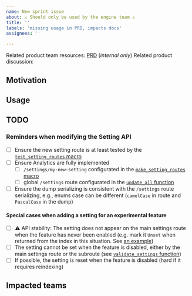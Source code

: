 ```yaml
---
name: New sprint issue
about: ⚠️ Should only be used by the engine team ⚠️
title: ''
labels: 'missing usage in PRD, impacts docs'
assignees: ''

---
```


Related product team resources: [PRD]() (_internal only_)
Related product discussion:

## Motivation

<!---Copy/paste the information in PRD or briefly detail the product motivation. Ask product team if any hesitation.-->

## Usage

<!---Link to the public part of the PRD, or to the related product discussion for experimental features-->

## TODO

<!---If necessary, create a list with technical/product steps-->

### Reminders when modifying the Setting API

<!--- Special steps to remind when adding a new index setting -->

- [ ] Ensure the new setting route is at least tested by the [`test_setting_routes` macro](https://github.com/meilisearch/meilisearch/blob/5204c0b60b384cbc79621b6b2176fca086069e8e/meilisearch/tests/settings/get_settings.rs#L276)
- [ ] Ensure Analytics are fully implemented
  - [ ] `/settings/my-new-setting` configurated in the [`make_setting_routes` macro](https://github.com/meilisearch/meilisearch/blob/5204c0b60b384cbc79621b6b2176fca086069e8e/meilisearch/src/routes/indexes/settings.rs#L141-L165)
  - [ ] global `/settings` route configurated in the [`update_all` function](https://github.com/meilisearch/meilisearch/blob/5204c0b60b384cbc79621b6b2176fca086069e8e/meilisearch/src/routes/indexes/settings.rs#L655-L751)
- [ ] Ensure the dump serializing is consistent with the `/settings` route serializing, e.g., enums case can be different (`camelCase` in route and `PascalCase` in the dump)

#### Special cases when adding a setting for an experimental feature

- [ ] ⚠️ API stability: The setting does not appear on the main settings route when the feature has never been enabled (e.g. mark it `Unset` when returned from the index in this situation. See [an example](https://github.com/meilisearch/meilisearch/blob/7a89abd2a025606a42f8b219e539117eb2eb029f/meilisearch-types/src/settings.rs#L608))
- [ ] The setting cannot be set when the feature is disabled, either by the main settings route or the subroute (see [`validate_settings` function](https://github.com/meilisearch/meilisearch/blob/7a89abd2a025606a42f8b219e539117eb2eb029f/meilisearch/src/routes/indexes/settings.rs#L811))
- [ ] If possible, the setting is reset when the feature is disabled (hard if it requires reindexing)

## Impacted teams

<!---Ping the related teams. Ask for the engine manager if any hesitation-->
<!---@meilisearch/docs-team when there is any API change, e.g. settings addition-->
